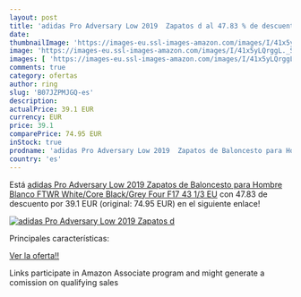 ```yaml
---
layout: post
title: 'adidas Pro Adversary Low 2019  Zapatos d al 47.83 % de descuento'
date: 
thumbnailImage: 'https://images-eu.ssl-images-amazon.com/images/I/41x5yLQrggL._SL200_.jpg'
image: 'https://images-eu.ssl-images-amazon.com/images/I/41x5yLQrggL._SL200_.jpg'
images: [ 'https://images-eu.ssl-images-amazon.com/images/I/41x5yLQrggL._SL200_.jpg' ]
comments: true
category: ofertas
author: ring
slug: 'B07JZPMJGQ-es'
description:
actualPrice: 39.1 EUR
currency: EUR
price: 39.1
comparePrice: 74.95 EUR
inStock: true
prodname: 'adidas Pro Adversary Low 2019  Zapatos de Baloncesto para Hombre  Blanco FTWR White/Core Black/Grey Four F17  43 1/3 EU'
country: 'es'
---
```


Está [adidas Pro Adversary Low 2019  Zapatos de Baloncesto para Hombre  Blanco FTWR White/Core Black/Grey Four F17  43 1/3 EU](https://www.amazon.es/dp/B07JZPMJGQ/?tag=tolees-21) con 47.83 de descuento por 39.1 EUR (original: 74.95 EUR) en el siguiente enlace!

[![adidas Pro Adversary Low 2019  Zapatos d](https://images-eu.ssl-images-amazon.com/images/I/41x5yLQrggL._SL200_.jpg)](https://www.amazon.es/dp/B07JZPMJGQ/?tag=tolees-21)

Principales características:


[Ver la oferta!!](https://www.amazon.es/dp/B07JZPMJGQ/?tag=tolees-21)

Links participate in Amazon Associate program and might generate a comission on qualifying sales


